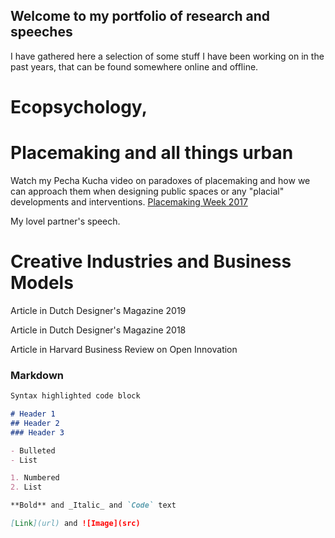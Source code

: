 ## Welcome to my portfolio of research and speeches

I have gathered here a selection of some stuff I have been working on in the past years, that can be found somewhere online and offline. 

# Ecopsychology, 

# Placemaking and all things urban

Watch my Pecha Kucha video on paradoxes of placemaking and how we can approach them when designing public spaces or any "placial" developments and interventions. 
[Placemaking Week 2017](https://vimeo.com/238567658#t=10200s)

My lovel partner's speech. 

# Creative Industries and Business Models 

Article in Dutch Designer's Magazine 2019

Article in Dutch Designer's Magazine 2018 

Article in Harvard Business Review on Open Innovation 

### Markdown

```markdown
Syntax highlighted code block

# Header 1
## Header 2
### Header 3

- Bulleted
- List

1. Numbered
2. List

**Bold** and _Italic_ and `Code` text

[Link](url) and ![Image](src)
```

